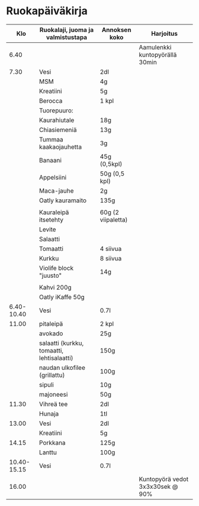 # Ruokapäiväkirja

|Klo|Ruokalaji, juoma ja valmistustapa|Annoksen koko|Harjoitus|
|---|---|---|---|
|6.40|||Aamulenkki kuntopyörällä 30min
|7.30|Vesi|2dl|
||MSM|4g|
||Kreatiini|5g|
||Berocca|1 kpl|
||Tuorepuuro:
||Kaurahiutale| 18g
||Chiasiemeniä | 13g
||Tummaa kaakaojauhetta | 3g
||Banaani | 45g (0,5kpl)
||Appelsiini | 50g (0,5 kpl)
||Maca-jauhe | 2g
||Oatly kauramaito | 135g
||
|| Kauraleipä itsetehty | 60g (2 viipaletta)
|| Levite
|| Salaatti
|| Tomaatti | 4 siivua
|| Kurkku | 8 siivua
|| Violife block "juusto" | 14g
||
|| Kahvi 200g
|| Oatly iKaffe 50g
|6.40-10.40| Vesi | 0.7l
|11.00|pitaleipä|2 kpl
||avokado|25g
||salaatti (kurkku, tomaatti, lehtisalaatti)|150g
||naudan ulkofilee (grillattu) | 100g
||sipuli| 10g
||majoneesi|50g
|11.30|Vihreä tee|2dl
||Hunaja|1tl
|13.00|Vesi|2dl
||Kreatiini|5g
|14.15|Porkkana|125g
||Lanttu|100g
|10.40-15.15|Vesi|0.7l
|16.00|||Kuntopyörä vedot 3x3x30sek @ 90%